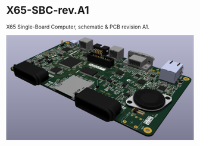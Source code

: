 X65-SBC-rev.A1
================

X65 Single-Board Computer, schematic & PCB revision A1.

![3D render view of the X65-SBC rev.A1 (Kicad)](pictures/sbc-render-1.png)



